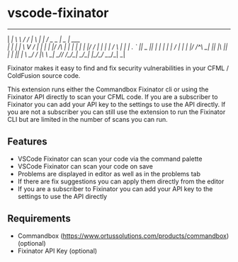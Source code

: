 # vscode-fixinator


______ _______   _______ _   _   ___ _____ ___________ 
|  ___|_   _\ \ / /_   _| \ | | / _ \_   _|  _  | ___ \
| |_    | |  \ V /  | | |  \| |/ /_\ \| | | | | | |_/ /
|  _|   | |  /   \  | | | . ` ||  _  || | | | | |    / 
| |    _| |_/ /^\ \_| |_| |\  || | | || | \ \_/ / |\ \ 
\_|    \___/\/   \/\___/\_| \_/\_| |_/\_/  \___/\_| \_|

Fixinator makes it easy to find and fix security vulnerabilities in your CFML / ColdFusion source code.

This extension runs either the Commandbox Fixinator cli or using the Fixinator API directly to scan your CFML code.  If you are a subscriber to Fixinator you can add your API key to the settings to use the API directly.  If you are not a subscriber you can still use the extension to run the Fixinator CLI but are limited in the number of scans you can run.


## Features
- VSCode Fixinator can scan your code via the command palette
- VSCode Fixinator can scan your code on save
- Problems are displayed in editor as well as in the problems tab
- If there are fix suggestions you can apply them directly from the editor
- If you are a subscriber to Fixinator you can add your API key to the settings to use the API directly


## Requirements
- Commandbox (https://www.ortussolutions.com/products/commandbox) (optional)
- Fixinator API Key (optional)


